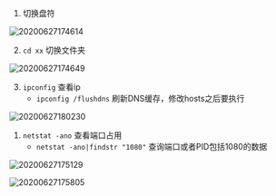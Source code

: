 1. 切换盘符

![20200627174614](https://cdn.jsdelivr.net/gh/leiyu1997/PicBed@master/blogs/pictures/20200627174614.png)

2. `cd xx` 切换文件夹

![20200627174649](https://cdn.jsdelivr.net/gh/leiyu1997/PicBed@master/blogs/pictures/20200627174649.png)

3. `ipconfig` 查看ip
   - `ipconfig /flushdns` 刷新DNS缓存，修改hosts之后要执行

![20200627180230](https://cdn.jsdelivr.net/gh/leiyu1997/PicBed@master/blogs/pictures/20200627180230.png)


1. `netstat -ano` 查看端口占用
   - `netstat -ano|findstr "1080"` 查询端口或者PID包括1080的数据

![20200627175129](https://cdn.jsdelivr.net/gh/leiyu1997/PicBed@master/blogs/pictures/20200627175129.png)

![20200627175805](https://cdn.jsdelivr.net/gh/leiyu1997/PicBed@master/blogs/pictures/20200627175805.png)


